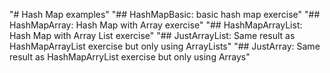 "# Hash Map examples" 
"## HashMapBasic: basic hash map exercise" 
"## HashMapArray: Hash Map with Array exercise" 
"## HashMapArrayList: Hash Map with Array List exercise" 
"## JustArrayList: Same result as HashMapArrayList exercise but only using ArrayLists" 
"## JustArray: Same result as HashMapArryList exercise but only using Arrays" 
